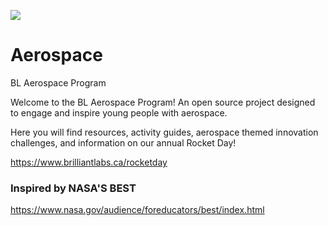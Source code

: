 ![](BL_Aerospace.png)
# Aerospace
BL Aerospace Program

Welcome to the BL Aerospace Program!  An open source project designed to engage and inspire young people with aerospace.

Here you will find resources, activity guides, aerospace themed innovation challenges, and information on our annual Rocket Day!

https://www.brilliantlabs.ca/rocketday

### Inspired by NASA'S BEST
https://www.nasa.gov/audience/foreducators/best/index.html


